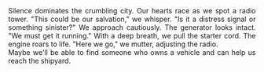 <div style="text-align: justify;">Silence dominates the crumbling city. Our hearts race as we spot a radio tower.
"This could be our salvation," we whisper. "Is it a distress signal or something sinister?"
We approach cautiously. The generator looks intact. "We must get it running."
With a deep breath, we pull the starter cord. The engine roars to life. "Here we go," we mutter, adjusting the radio.
<br>
Maybe we'll be able to find someone who owns a vehicle and can help us reach the shipyard.
</div>